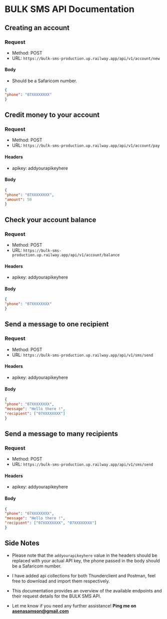 # BULK SMS API Documentation

## Creating an account

### Request

- Method: POST
- URL: `https://bulk-sms-production.up.railway.app/api/v1/account/new`

#### Body
- Should be a Safaricom number.

```json
{
"phone": "07XXXXXXXX"
}
```

## Credit money to your account

### Request

- Method: POST
- URL: `https://bulk-sms-production.up.railway.app/api/v1/account/pay`

#### Headers

- apikey: addyourapikeyhere

#### Body

```json
{
"phone": "07XXXXXXXX",
"amount": 50
}
```

## Check your account balance

### Request

- Method: POST
- URL: `https://bulk-sms-production.up.railway.app/api/v1/account/balance`

#### Headers

- apikey: addyourapikeyhere

#### Body

```json
{
"phone": "07XXXXXXXX"
}
```

## Send a message to one recipient

### Request

- Method: POST
- URL: `https://bulk-sms-production.up.railway.app/api/v1/sms/send`

#### Headers

- apikey: addyourapikeyhere

#### Body

```json
{
"phone": "07XXXXXXXX",
"message": "Hello there !",
"recipient": ["07XXXXXXXX"]
}
```

## Send a message to many recipients

### Request

- Method: POST
- URL: `https://bulk-sms-production.up.railway.app/api/v1/sms/send`

#### Headers

- apikey: addyourapikeyhere

#### Body

```json
{
"phone": "07XXXXXXXX",
"message": "Hello there !",
"recipient": ["07XXXXXXXX", "07XXXXXXXX"]
}
```



## Side Notes
- Please note that the `addyourapikeyhere` value in the headers should be replaced with your actual API key, the phone passed in the body should be a Safaricom number.

- I have added api collections for both Thunderclient and Postman, feel free to download and import them respectively.

- This documentation provides an overview of the available endpoints and their request details for the BULK SMS API.

- Let me know if you need any further assistance!
  **Ping me on asenasamson@gmail.com**

